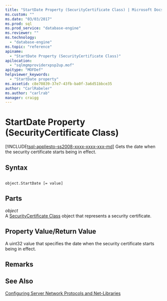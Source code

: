 ```yaml
---
title: "StartDate Property (SecurityCertificate Class) | Microsoft Docs"
ms.custom: ""
ms.date: "03/03/2017"
ms.prod: sql
ms.prod_service: "database-engine"
ms.reviewer: ""
ms.technology: 
  - "database-engine"
ms.topic: "reference"
apiname: 
  - "StartDate Property (SecurityCertificate Class)"
apilocation: 
  - "sqlmgmproviderxpsp2up.mof"
apitype: "MOFDef"
helpviewer_keywords: 
  - "StartDate property"
ms.assetid: c8e70839-37e7-43fb-ba0f-3a6d51bbce35
author: "CarlRabeler"
ms.author: "carlrab"
manager: craigg
---
```

# StartDate Property (SecurityCertificate Class)
[!INCLUDE[tsql-appliesto-ss2008-xxxx-xxxx-xxx-md](../../../includes/tsql-appliesto-ss2008-xxxx-xxxx-xxx-md.md)]
  Gets the date when the security certificate starts being in effect.  
  
## Syntax  
  
```  
  
object.StartDate [= value]  
```  
  
## Parts  
 *object*  
 A [SecurityCertificate Class](../../../relational-databases/wmi-provider-configuration-classes/securitycertificate-class/securitycertificate-class.md) object that represents a security certificate.  
  
## Property Value/Return Value  
 A uint32 value that specifies the date when the security certificate starts being in effect.  
  
## Remarks  
  
## See Also  
 [Configuring Server Network Protocols and Net-Libraries](http://msdn.microsoft.com/library/ms177485\(v=sql.100\).aspx)  
  
  
